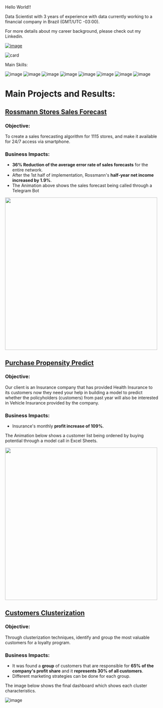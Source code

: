 Hello World!!

Data Scientist with 3 years of experience with data currently working to a financial company in Brazil (GMT/UTC -03:00).

For more details about my career background, please check out my Linkedin.

[![image](https://user-images.githubusercontent.com/73034020/202054592-e0684a6f-ec0c-482e-9244-607e46a77398.png)](https://www.linkedin.com/in/viniciuskos/)


![card](https://github-readme-stats.vercel.app/api?username=ViniciusKos&theme=tokyonight)



Main Skills:

![image](https://img.shields.io/badge/Python-14354C?style=for-the-badge&logo=python&logoColor=white)
![image](https://img.shields.io/badge/Flask-000000?style=for-the-badge&logo=flask&logoColor=white)
![image](https://user-images.githubusercontent.com/73034020/202050874-ced3040f-6021-4b50-bbe0-2e5c0fd8e17f.png)
![image](https://user-images.githubusercontent.com/73034020/202050927-22ddcb55-9b1a-400f-b7e3-c3ce1e9e5e7c.png)
![image](https://user-images.githubusercontent.com/73034020/202050994-230401e7-b1e1-48f4-a67c-3cdd5da43ccd.png)
![image](https://user-images.githubusercontent.com/73034020/202050685-3661bbfb-3fe8-44f8-9327-fc84ab127747.png)
![image](https://user-images.githubusercontent.com/73034020/202050708-0d4e8aa7-5fa7-4364-8bf8-c2e9e7c2b04e.png)
![image](https://user-images.githubusercontent.com/73034020/202051205-0711420a-ba90-46a0-a855-4862148bfd11.png)

# Main Projects and Results:

 ## [Rossmann Stores Sales Forecast](https://github.com/ViniciusKos/forecast_sales)

 ### Objective:
To create a sales forecasting algorithm for 1115 stores, and make it available for 24/7 access via smartphone.

### Business Impacts:
- **36% Reduction of the average error rate of sales forecasts** for the entire network.
- After the 1st half of implementation, Rossmann's **half-year net income increased by 1.9%**.
- The Animation above shows the sales forecast being called through a Telegram Bot
<img src="https://user-images.githubusercontent.com/73034020/205716565-d5dcfe89-5368-4a57-b60f-7258e29ca7a9.gif" width="500">

## [Purchase Propensity Predict](https://github.com/ViniciusKos/purchase_propensity_predict)

### Objective:
Our client is an Insurance company that has provided Health Insurance to its customers now they need your help in building a model to predict whether the policyholders (customers) from past year will also be interested in Vehicle Insurance provided by the company.

### Business Impacts:
-  Insurance's monthly **profit increase of 109%**.

The Animation below shows a customer list being ordened by buying potential through a model call in Excel Sheets.

<img src="https://user-images.githubusercontent.com/73034020/201436763-32984504-0aa9-43b2-8f17-56f6eb1bfb8f.gif" width="500">

## [Customers Clusterization](https://github.com/ViniciusKos/insiders_clustering)

### Objective:
Through clusterization techniques, identify and group the most valuable customers for a loyalty program.

### Business Impacts:
- It was found a **group** of customers that are responsible for **65% of the company's profit share** and it **represents 30% of all customers**.
- Different marketing strategies can be done for each group.

The image below shows the final dashboard which shows each cluster characteristics.

![image](https://user-images.githubusercontent.com/73034020/220782047-35aea54a-570d-4c00-a5b2-5ca135dd2bf3.png)





